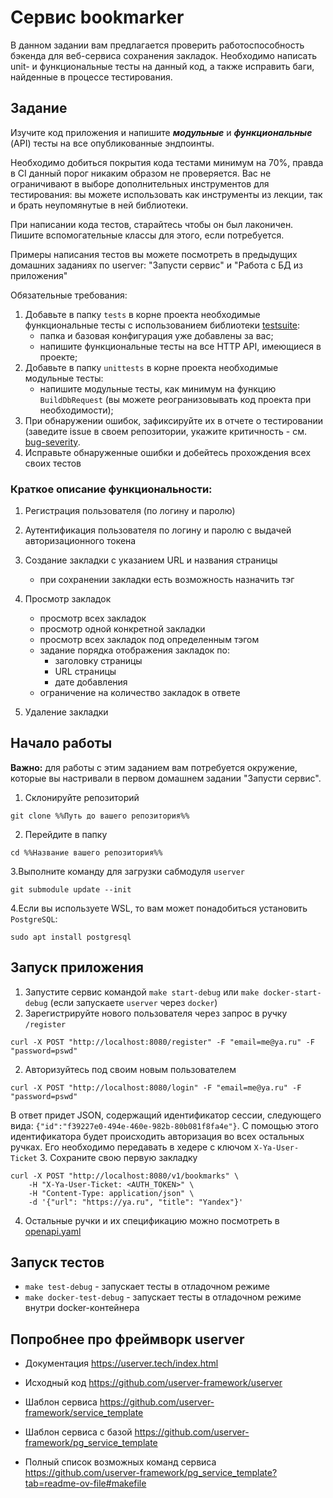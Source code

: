 # Сервис bookmarker

В данном задании вам предлагается проверить работоспособность бэкенда для веб-сервиса сохранения закладок.
Необходимо написать unit- и функциональные тесты на данный код, а также исправить баги, найденные в процессе тестирования.

## Задание

Изучите код приложения и напишите _**модульные**_ и _**функциональные**_ (API) тесты на все опубликованные эндпоинты.

Необходимо добиться покрытия кода тестами минимум на 70%, правда в CI данный порог никаким образом не проверяется.
Вас не ограничивают в выборе дополнительных инструментов для тестирования: вы можете использовать как инструменты из лекции, так и брать неупомянутые в ней библиотеки.

При написании кода тестов, старайтесь чтобы он был лаконичен. Пишите вспомогательные классы для этого, если потребуется.

Примеры написания тестов вы можете посмотреть в предыдущих домашних заданиях по userver: "Запусти сервис" и "Работа с БД из приложения"

Обязательные требования:
1. Добавьте в папку `tests` в корне проекта необходимые функциональные тесты с использованием библиотеки [testsuite](https://github.com/yandex/yandex-taxi-testsuite):
    - папка и базовая конфигурация уже добавлены за вас;
    - напишите функциональные тесты на все HTTP API, имеющиеся в проекте;
2. Добавьте в папку `unittests` в корне проекта необходимые модульные тесты:
    - напишите модульные тесты, как минимум на функцию `BuildDbRequest` (вы можете реогранизовывать код проекта при необходимости);
3. При обнаружении ошибок, зафиксируйте их в отчете о тестировании (заведите issue в своем репозитории, укажите критичность - см. [bug-severity](https://www.software-testing.by/blog/bug-severity/).
4. Исправьте обнаруженные ошибки и добейтесь прохождения всех своих тестов

### Краткое описание функциональности:

1. Регистрация пользователя (по логину и паролю)
2. Аутентификация пользователя по логину и паролю с выдачей авторизационного токена
3. Создание закладки с указанием URL и названия страницы
    - при сохранении закладки есть возможность назначить тэг

4. Просмотр закладок
    - просмотр всех закладок
    - просмотр одной конкретной закладки
    - просмотр всех закладок под определенным тэгом
    - задание порядка отображения закладок по:
        - заголовку страницы
        - URL страницы
        - дате добавления
    - ограничение на количество закладок в ответе
5. Удаление закладки

## Начало работы

**Важно:** для работы с этим заданием вам потребуется окружение, которые вы настривали в первом домашнем задании "Запусти сервис".

1. Склонируйте репозиторий
```
git clone %%Путь до вашего репозитория%%
```
2. Перейдите в папку
```
cd %%Название вашего репозитория%%
```
3.Выполните команду для загрузки сабмодуля `userver`
```
git submodule update --init
```
4.Если вы используете WSL, то вам может понадобиться установить `PostgreSQL`:
```
sudo apt install postgresql
```

## Запуск приложения

1. Запустите сервис командой `make start-debug` или `make docker-start-debug` (если запускаете `userver` через `docker`)
2. Зарегистрируйте нового пользователя через запрос в ручку `/register`
```
curl -X POST "http://localhost:8080/register" -F "email=me@ya.ru" -F "password=pswd"
```
2. Авторизуйтесь под своим новым пользователем
```
curl -X POST "http://localhost:8080/login" -F "email=me@ya.ru" -F "password=pswd"
```
В ответ придет JSON, содержащий идентификатор сессии, следующего вида: `{"id":"f39227e0-494e-460e-982b-80b081f8fa4e"}`. С помощью этого идентификатора будет происходить авторизация во всех остальных ручках. Его необходимо передавать в хедере с ключом `X-Ya-User-Ticket` 
3. Сохраните свою первую закладку
```
curl -X POST "http://localhost:8080/v1/bookmarks" \
    -H "X-Ya-User-Ticket: <AUTH_TOKEN>" \
    -H "Content-Type: application/json" \
    -d '{"url": "https://ya.ru", "title": "Yandex"}'
```
4. Остальные ручки и их спецификацию можно посмотреть в [openapi.yaml](openapi.yaml)

## Запуск тестов

* `make test-debug` - запускает тесты в отладочном режиме
* `make docker-test-debug` - запускает тесты в отладочном режиме внутри docker-контейнера

## Попробнее про фреймворк userver

- Документация
https://userver.tech/index.html

- Исходный код
https://github.com/userver-framework/userver

- Шаблон сервиса
https://github.com/userver-framework/service_template

- Шаблон сервиса с базой
https://github.com/userver-framework/pg_service_template

- Полный список возможных команд сервиса
https://github.com/userver-framework/pg_service_template?tab=readme-ov-file#makefile
